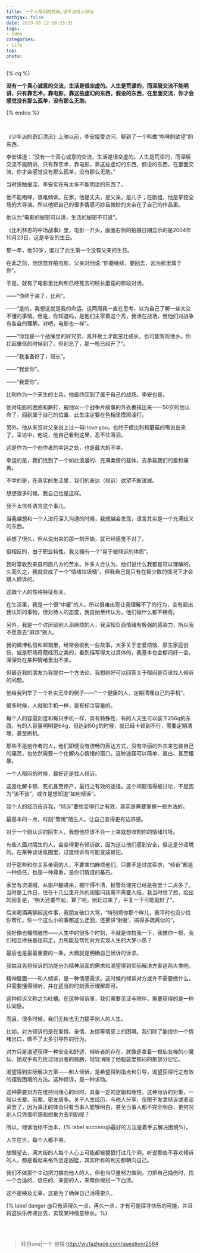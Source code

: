 ```yaml
---
title: 一个人郁闷的时候,该不该找人倾诉
mathjax: false
date: 2019-08-12 16:23:31
tags:
- Idea
categories:
- Life
top:
photo:
---
```




{% cq %}

**没有一个真心诚意的交流，生活是很空虚的。人生是荒谬的，而深层交流不能明讲，只有靠艺术，靠电影，靠这些虚幻的东西，假设的东西，在里面交流，你才会感觉没有那么孤单，没有那么无助。**

{% endcq %}

<!-- more -->

<br>

《少年派的奇幻漂流》上映以前，李安接受访问，聊到了一个叫做“咆哮的欲望”的东西。

李安讲道：“没有一个真心诚意的交流，生活是很空虚的。人生是荒谬的，而深层交流不能明讲，只有靠艺术，靠电影，靠这些虚幻的东西，假设的东西，在里面交流，你才会感觉没有那么孤单，没有那么无助。”

当时感触很深，李安实在有太多不能明讲的东西了。

他不能咆哮，很难倾诉。在家，他是丈夫，是父亲，是儿子；在剧组，他是掌控全场的大导演。所以他把自己的很多情感巧妙且微妙的夹杂在了自己的作品里。

他认为“电影的秘密可以讲，生活的秘密不可说”。

《比利林恩的中场战事》里，电影一开头，画面右侧的拍摄日期显示的是2004年10月23日，这是李安的生日。

那一年，他50岁，度过了此生第一个没有父亲的生日。

在此之前，他想放弃拍电影，父亲对他说:“你要继续，要回去，因为那里属于你”。

于是，就有了电影里比利和已经死去的班长蘑菇的那段对话。

 ——“你终于来了，比利”。

——“是的，我想这就是我的命运。这两周我一直在思考，以为自己了解一些大众不懂的事情。但是，你知道吗，是他们主宰着这个秀，我活在战场，但他们对战争有各自的理解。对吧，电影也一样”。

——“你我是一个战壕里的好兄弟，离开故土才能茁壮成长，也可能客死他乡。你扛起重任的时候到了。但别忘了，那一枪已经开了”。

——“我准备好了，班长”。

——“我爱你”。

——“我爱你”。

 比利作为一个天生的士兵，他最终回到了属于自己的战场。李安也是。

他对电影的困惑和厮打，被他以一个战争片故事的外衣裹挟出来——50岁的他认命了，回到属于自己的位置，此生注定要在色相里摸爬滚打。

另外，他从来没对父亲说上过一句i love you，也终于借比利和蘑菇的嘴说出来了。采访中，他说，他自己看到这里，忍不住落泪。

这是作为一个创作者的幸运之处，也是最大的不幸。

幸运的是，我们找到了一个如此浪漫的、充满柔情的载体，去承载我们的爱和痛苦。

不幸的是，在真实的生活里，我们的表达（倾诉）欲望不断锐减。

 

想想很多时候，我自己也是这样。

我不太信任语言这个事儿。

当我越想和一个人进行深入沟通的时候，我就越会发现，语言其实是一个充满歧义的东西。

话想了很久，但从说出来的那一刻开始，就已经感觉不对了。

但相反的，由于职业特性，我又拥有一个“易于被倾诉的体质”。

我时常收到来自四面八方的苦水。许多人会认为，他们说什么我都是可以理解的。久而久之，我就变成了一个“情绪垃圾桶”。但我自己是只有在极少数的情况下才会跟人倾诉的。

 这跟个人的性格特征有关。

在生活里，我是一个很“中庸”的人，所以很难出现让我理解不了的行为，会有超出我认知的事物，但对待人的态度，我自始至终认为，他们做什么都不稀奇。

另外，我是一个讨厌给别人添麻烦的人，我深知负面情绪有极强的感染力，所以我不愿意去“麻烦”别人。

我的微博私信和邮箱里，经常会收到一些故事，大多关于恋爱烦恼、原生家庭创伤，或是职场奇葩经历之类的，看到描写得太过具体的，我基本也会郁闷好一会，深深处在某种情绪里出不来。

但最近我的朋友为我提供一个方法论，我想刚好可以回答关于郁闷是否该找人倾诉的问题。

他给我列举了一个朴实无华的例子——“一个健康的人，定期清理自己的手机”。

很多时候，人就和手机一样，是有标注容量的。

每个人的容量刻度和每只手机一样，具有特殊性，有的人天生可以装下256g的东西，有的人容量明明是64g，但达到50g的时候，就已经卡顿到不行，需要定期清理，甚至刷机。

那些不是创作者的人，他们即便没有流畅的表达方式，没有华丽的外衣来包装自己的痛苦，也依然需要一个化解内心情绪的窗口。这种途径可以简单、直白、甚至粗暴。

 一个人郁闷的时候，最好还是找人倾诉。

这是化解卡顿、死机甚至停产，最行之有效的途径。这个问题值得被讨论，不是因为“该不该”，或许是想知道“如何倾诉”。

我个人的经历告诉我，“倾诉”要想变得行之有效，其实是需要掌握一些方法的。

 

最基本的一点，时刻“警惕”陌生人，让自己变得更有边界感。

对于一个刚认识的陌生人，我想他应该不会一上来就想收割你的情绪垃圾。

有些人面对陌生的人，会变得更有倾诉欲，因为这让他们感到安全，但这是分语境的。在某种谈话氛围里，过度倾诉有可能变成冒犯。

 对于那些和你关系亲密的人，不要害怕麻烦他们，只要不是过度索求，“倾诉”都是一种信任，也是一种尊重，是你们情谊的基石。

家里有次进贼，从窗户翻进来，被吓得不清，报警处理完已经是夜里十二点多了。当时是工作日，住在十几公里开外的闺蜜问我需不需要人陪。我当时想了想，给出的回复是，“明天还要早起，算了吧，别赶过来了，平复一下可能就好了”。

后来喝酒再聊起这件事，我朋友破口大骂，“特别烦你那个样儿，我平时也没少找你帮忙，你一个这么小的事都这么迂回，还要讲‘谢谢’，搞得多疏离似的”。

我好像也幡然醒悟——人生中的很多个时刻，不就是你拉我一下，我推你一把，我们相互搀扶着往前走，力所能及帮忙对方实现人生的大梦小愿？

 最后也是最最重要的一条，大概就是明确自己倾诉的诉求。

我姑且先将倾诉的功能分为精神层面的需求和渴望得到实际解决方案这两大类吧。

精神层面——和人倾诉，是一种情感需求。这时候的倾诉对方或许不需要做什么，只需要懂得倾听，并在适当的时刻表示理解即可。

这种倾诉又称之为吐槽。在这种倾诉里，我们需要见证与陪伴，需要获得的是一种认同感。

而且，很多时候，我们无权也无力插手别人的人生。

比如，对方倾诉的是在爱情、亲情、友情等情感上的困境。我们除了能提供一个情绪出口，做不了太多引导性的行为。

对方只是渴望获得一种安全和舒适，倾听者的存在，就像是拿着一根仙女棒的小魔仙，她双手有力抚过倾诉者的肩膀，轻轻消除了他脑袋里郁闷的那部分记忆。

渴望得到实际解决方案——和人倾诉，是希望得到指点和引导，渴望获得行之有效的摆脱困境的方法。这种倾诉，是一种求助。

这种需要对方在维持同理心的同时，具备一定的逻辑和理性，这种倾诉的对象，一般以长辈、前辈、密友居多。关于人生经历，与他人分享，仅限于发泄倾诉或者谈资罢了，因为真正的体会只有当事人能够明白，甚至当事人都不完全明白，更何况别人只凭借听感和想象力去判断呢？

所以，倾诉治标不治本，{% label success@最好的方法是着手去解决困境%}。

人生在世，每个人都不易。

放眼望去，满大街的人每个人心上可能都被狠狠打过几个洞。听说那些不喜欢倾诉的人，都是看起来格外坚定凶猛，其实所有的利刃都朝向自己。

我们不做那个主动把刀插向他人的人，但也当尽量努力做到，刀把自己捅伤时，找一个合适的、信任的、亲密的人，来帮你擦拭一下血渍。

这不是殃及无辜，这是为了确保自己活得更久。

{% label danger @只有活得久一点，再久一点，才有可能探寻快乐的可能，并且将这快乐传递出去，实现某种情意绵长。%}

<br>

<br>

> 转自one|一个 链接:http://wufazhuce.com/question/2564